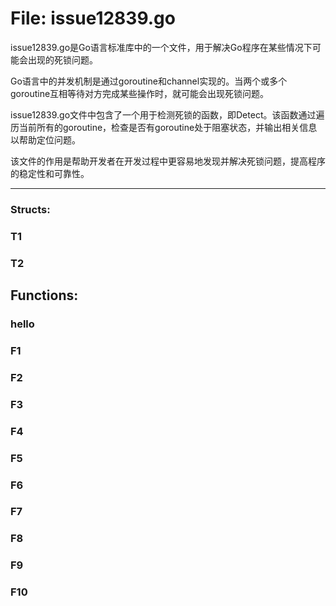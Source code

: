# File: issue12839.go

issue12839.go是Go语言标准库中的一个文件，用于解决Go程序在某些情况下可能会出现的死锁问题。

Go语言中的并发机制是通过goroutine和channel实现的。当两个或多个goroutine互相等待对方完成某些操作时，就可能会出现死锁问题。

issue12839.go文件中包含了一个用于检测死锁的函数，即Detect。该函数通过遍历当前所有的goroutine，检查是否有goroutine处于阻塞状态，并输出相关信息以帮助定位问题。

该文件的作用是帮助开发者在开发过程中更容易地发现并解决死锁问题，提高程序的稳定性和可靠性。




---

### Structs:

### T1





### T2





## Functions:

### hello





### F1





### F2





### F3





### F4





### F5





### F6





### F7





### F8





### F9





### F10





